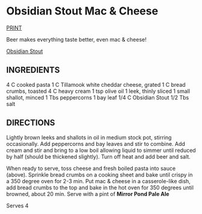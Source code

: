#
# Obsidian Stout Mac & Cheese

[PRINT](http://www.deschutesbrewery.com/recipe/obsidian-stout-mac-cheese)

Beer makes everything taste better, even mac & cheese!

[Obsidian Stout](http://www.deschutesbrewery.com/brew/obsidian-stout)

## INGREDIENTS

4 C cooked pasta
1 C Tillamook white cheddar cheese, grated
1 C bread crumbs, toasted
4 C heavy cream
1 tsp olive oil
1 leek, thinly sliced
1 small shallot, minced
1 Tbs peppercorns
1 bay leaf
1/4 C Obsidian Stout
1/2 Tbs salt

## DIRECTIONS

Lightly brown leeks and shallots in oil in medium stock pot, stirring occasionally. Add peppercorns and bay leaves and stir to combine. Add cream and stir and bring to a low boil allowing liquid to simmer until reduced by half (should be thickened slightly). Turn off heat and add beer and salt.

When ready to serve, toss cheese and fresh boiled pasta into sauce (above). Sprinkle bread crumbs on a cooking sheet and bake until crispy in a 350 degree oven for 2-3 min. Put mac & cheese in a casserole-like dish, add bread crumbs to the top and bake in the hot oven for 350 degrees until browned, about 20 min. Serve with a pint of  **Mirror Pond Pale Ale**

Serves 4